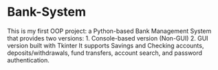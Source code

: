 # Bank-System
This is my first OOP project: a Python-based Bank Management System that provides two versions: 1. Console-based version (Non-GUI) 2. GUI version built with Tkinter  It supports Savings and Checking accounts, deposits/withdrawals, fund transfers, account search, and password authentication.
